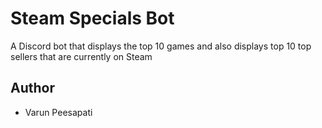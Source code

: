 # Steam Specials Bot
A Discord bot that displays the top 10 games and also displays top 10 top sellers that are currently on Steam

## Author
* Varun Peesapati